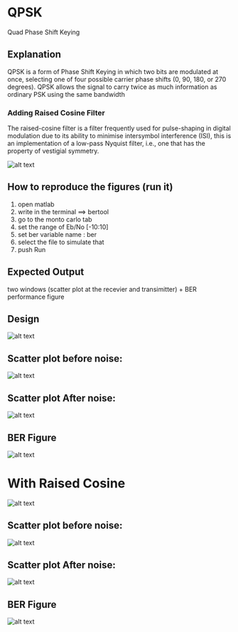 # QPSK
Quad Phase Shift Keying 

## Explanation
QPSK is a form of Phase Shift Keying in which two bits are modulated at once, selecting one of four possible carrier phase shifts (0, 90, 180, or 270 degrees). QPSK allows the signal to carry twice as much information as ordinary PSK using the same bandwidth

### Adding Raised Cosine Filter
The raised-cosine filter is a filter frequently used for pulse-shaping in digital modulation due to its ability to minimise intersymbol interference (ISI), this is an implementation of a low-pass Nyquist filter, i.e., one that has the property of vestigial symmetry. 

![alt text](https://github.com/khaledsabry97/Digital-Communication-Modulation/blob/master/Raised-cosine_filter.png)

## How to reproduce the figures (run it)
1. open matlab
2. write in the terminal ==> bertool
3. go to the monto carlo tab
4. set the range of Eb/No [-10:10]
5. set ber variable name : ber
6. select the file to simulate that
7. push Run

## Expected Output 
two windows (scatter plot at the recevier and transimitter) + BER performance figure




## Design

![alt text](https://github.com/khaledsabry97/Digital-Communication-Modulation/blob/master/QPSK/QPSK%20Design.JPG)

## Scatter plot before noise:

![alt text](https://github.com/khaledsabry97/Digital-Communication-Modulation/blob/master/QPSK/QPSK%20Scatter%20Plot%20At%20Transmitter.JPG)

## Scatter plot After noise:

![alt text](https://github.com/khaledsabry97/Digital-Communication-Modulation/blob/master/QPSK/QPSK%20Scatter%20Plot%20At%20Receiver.JPG)

## BER Figure

![alt text](https://github.com/khaledsabry97/Digital-Communication-Modulation/blob/master/QPSK/ber.JPG)

# With Raised Cosine

![alt text](https://github.com/khaledsabry97/Digital-Communication-Modulation/blob/master/QPSK/QPSK%20with%20raised%20cosine%20Design.JPG)

## Scatter plot before noise:

![alt text](https://github.com/khaledsabry97/Digital-Communication-Modulation/blob/master/QPSK/QPSK%20Scatter%20Plot%20At%20Transmitter%20with%20cosine.JPG)

## Scatter plot After noise:

![alt text](https://github.com/khaledsabry97/Digital-Communication-Modulation/blob/master/QPSK/QPSK%20Scatter%20Plot%20At%20Receiver%20with%20cosine.JPG)

## BER Figure

![alt text](https://github.com/khaledsabry97/Digital-Communication-Modulation/blob/master/QPSK/berwithcosine.JPG)


